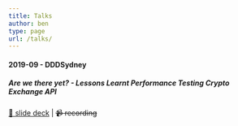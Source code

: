 ```yaml
---
title: Talks
author: ben
type: page
url: /talks/
---
```


#### 2019-09 - DDDSydney
##### Are we there yet? - Lessons Learnt Performance Testing Crypto Exchange API 
[📇 slide deck](https://dddsydney2019.hbish.com/#slide=1) | ~~📹 recording~~
 
